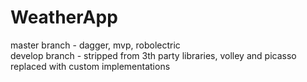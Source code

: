 # WeatherApp 

master branch - dagger, mvp, robolectric
<br />
develop branch - stripped from 3th party libraries, volley and picasso replaced with custom implementations

